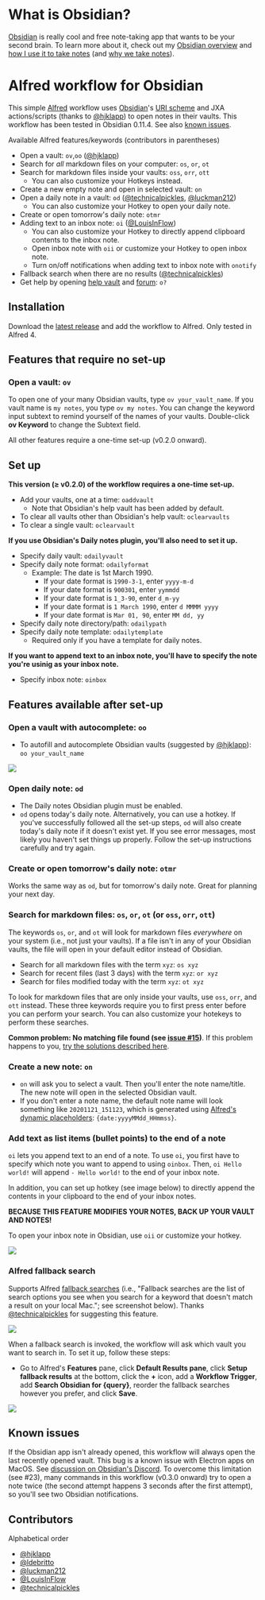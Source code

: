# What is Obsidian?

[Obsidian](https://obsidian.md/) is really cool and free note-taking app that wants to be your second brain. To learn more about it, check out my [Obsidian overview](https://medium.com/swlh/take-better-notes-with-this-free-note-taking-app-that-wants-to-be-your-second-brain-1a97909a677b) and [how I use it to take notes](https://medium.com/swlh/how-to-take-notes-insights-from-ai-neuroscience-a-sociologist-and-a-free-app-34b4be63080a) (and [why we take notes](https://medium.com/swlh/why-take-notes-3-common-misconceptions-and-3-better-mindsets-447ef6853aa9)).

# Alfred workflow for Obsidian

This simple [Alfred](https://www.alfredapp.com/) workflow uses [Obsidian](https://obsidian.md/)'s [URI scheme](https://publish.obsidian.md/help/Advanced+topics/Using+obsidian+URI) and JXA actions/scripts (thanks to [@hjklapp](https://github.com/hjklapp)) to open notes in their vaults. This workflow has been tested in Obsidian 0.11.4. See also [known issues](#known-issues).

Available Alfred features/keywords (contributors in parentheses)
- Open a vault: `ov`,`oo` ([@hjklapp](https://github.com/hjklapp))
- Search for *all* markdown files on your computer: `os`, `or`, `ot`
- Search for markdown files inside your vaults: `oss`, `orr`, `ott`
  - You can also customize your Hotkeys instead. 
- Create a new empty note and open in selected vault: `on`
- Open a daily note in a vault: `od` ([@technicalpickles](https://github.com/technicalpickles), [@luckman212](https://github.com/luckman212))
  - You can also customize your Hotkey to open your daily note.
- Create or open tomorrow's daily note: `otmr`
- Adding text to an inbox note: `oi` ([@LouisInFlow](https://github.com/LouisInFlow))
  - You can also customize your Hotkey to directly append clipboard contents to the inbox note.
  - Open inbox note with `oii` or customize your Hotkey to open inbox note.
  - Turn on/off notifications when adding text to inbox note with `onotify`
- Fallback search when there are no results ([@technicalpickles](https://github.com/technicalpickles))
- Get help by opening [help vault](https://publish.obsidian.md/help/Index) and [forum](https://forum.obsidian.md/): `o?` 

## Installation

Download the [latest release](https://github.com/hauselin/obsidian-alfred/raw/master/Obsidian.alfredworkflow) and add the workflow to Alfred. Only tested in Alfred 4.

## Features that require no set-up

### Open a vault: `ov`

To open one of your many Obsidian vaults, type `ov your_vault_name`. If you vault name is `my notes`, you type `ov my notes`. You can change the keyword input subtext to remind yourself of the names of your vaults. Double-click **ov Keyword** to change the Subtext field.

All other features require a one-time set-up (v0.2.0 onward).

## Set up

**This version (≥ v0.2.0) of the workflow requires a one-time set-up.** 

- Add your vaults, one at a time: `oaddvault`
  - Note that Obsidian's help vault has been added by default.
- To clear all vaults other than Obsidian's help vault: `oclearvaults`
- To clear a single vault: `oclearvault`

**If you use Obsidian's Daily notes plugin, you'll also need to set it up.**

- Specify daily vault: `odailyvault`
- Specify daily note format: `odailyformat`
  - Example: The date is 1st March 1990. 
    - If your date format is `1990-3-1`, enter `yyyy-m-d`
    - If your date format is `900301`, enter `yymmdd`
    - If your date format is `1_3-90`, enter `d_m-yy`
    - If your date format is `1 March 1990`, enter `d MMMM yyyy`
    - If your date format is `Mar 01, 90`, enter `MM dd, yy`
- Specify daily note directory/path: `odailypath`
- Specify daily note template: `odailytemplate`
  - Required only if you have a template for daily notes.

**If you want to append text to an inbox note, you'll have to specify the note you're usinig as your inbox note.**

- Specify inbox note: `oinbox`
## Features available after set-up

### Open a vault with autocomplete: `oo`

- To autofill and autocomplete Obsidian vaults (suggested by [@hjklapp](https://github.com/hjklapp)): `oo your_vault_name`

![](img/oo.gif)


### Open daily note: `od`

- The Daily notes Obsidian plugin must be enabled.
- `od` opens today's daily note. Alternatively, you can use a hotkey. If you've successfully followed all the set-up steps, `od` will also create today's daily note if it doesn't exist yet. If you see error messages, most likely you haven't set things up properly. Follow the set-up instructions carefully and try again.

### Create or open tomorrow's daily note: `otmr`

Works the same way as `od`, but for tomorrow's daily note. Great for planning your next day.

### Search for markdown files: `os`, `or`, `ot` (or `oss`, `orr`, `ott`)

The keywords `os`, `or`, and `ot` will look for markdown files *everywhere* on your system (i.e., not just your vaults). If a file isn't in any of your Obsidian vaults, the file will open in your default editor instead of Obsidian.

- Search for all markdown files with the term `xyz`: `os xyz`
- Search for recent files (last 3 days) with the term `xyz`: `or xyz`
- Search for files modified today with the term `xyz`: `ot xyz`

To look for markdown files that are only inside your vaults, use `oss`, `orr`, and `ott` instead. These three keywords require you to first press enter before you can perform your search. You can also customize your hotekeys to perform these searches.

**Common problem: No matching file found (see [issue #15](https://github.com/hauselin/obsidian-alfred/issues/15))**. If this problem happens to you, [try the solutions described here](https://github.com/hauselin/obsidian-alfred/issues/15#issuecomment-753414360).

### Create a new note: `on`

- `on` will ask you to select a vault. Then you'll enter the note name/title. The new note will open in the selected Obsidian vault.
- If you don't enter a note name, the default note name will look something like `20201121_151123`, which is generated using [Alfred's dynamic placeholders](https://www.alfredapp.com/help/workflows/advanced/placeholders/): `{date:yyyyMMdd_HHmmss}`. 

### Add text as list items (bullet points) to the end of a note

`oi` lets you append text to an end of a note. To use `oi`, you first have to specify which note you want to append to using `oinbox`. Then, `oi Hello world!` will append `- Hello world!` to the end of your inbox note. 

In addition, you can set up hotkey (see image below) to directly append the contents in your clipboard to the end of your inbox notes.

**BECAUSE THIS FEATURE MODIFIES YOUR NOTES, BACK UP YOUR VAULT AND NOTES!**

To open your inbox note in Obsidian, use `oii` or customize your hotkey.

![](img/append_to_inbox.png)

### Alfred fallback search

Supports Alfred [fallback searches](https://www.alfredapp.com/help/features/default-results/fallback-searches/) (i.e., "Fallback searches are the list of search options you see when you search for a keyword that doesn't match a result on your local Mac."; see screenshot below). Thanks [@technicalpickles](https://github.com/technicalpickles) for suggesting this feature.

![](img/fallback.png)

When a fallback search is invoked, the workflow will ask which vault you want to search in. To set it up, follow these steps: 

- Go to Alfred's **Features** pane, click **Default Results pane**, click **Setup fallback results** at the bottom, click the **+** icon, add a **Workflow Trigger**, add **Search Obsidian for {query}**, reorder the fallback searches however you prefer, and click **Save**.


![](img/fallback2.gif)

## Known issues

If the Obsidian app isn't already opened, this workflow will always open the last recently opened vault. This bug is a known issue with Electron apps on MacOS. See [discussion on Obsidian's Discord](https://discordapp.com/channels/686053708261228577/716028884885307432/755203478413902036). To overcome this limitation (see #23), many commands in this workflow (v0.3.0 onward) try to open a note twice (the second attempt happens 3 seconds after the first attempt), so you'll see two Obsidian notifications. 

## Contributors

Alphabetical order

- [@hjklapp](https://github.com/hjklapp)
- [@ldebritto](https://github.com/ldebritto)
- [@luckman212](https://github.com/luckman212)
- [@LouisInFlow](https://github.com/LouisInFlow)
- [@technicalpickles](https://github.com/technicalpickles)

